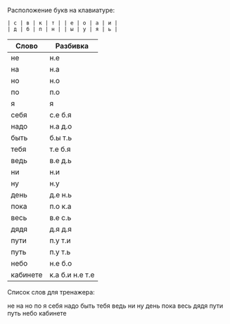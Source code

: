 Расположение букв на клавиатуре:

```
| с | в | к | т | | е | о | а | и |
| д | б | п | н | | ы | у | я | ь |
```


| Слово | Разбивка |
| --- | --- |
| не | н.е | 
| на | н.а | 
| но | н.о | 
| по | п.о | 
| я | я | 
| себя | с.е б.я | 
| надо | н.а д.о | 
| быть | б.ы т.ь | 
| тебя | т.е б.я | 
| ведь | в.е д.ь | 
| ни | н.и | 
| ну | н.у | 
| день | д.е н.ь | 
| пока | п.о к.а | 
| весь | в.е с.ь | 
| дядя | д.я д.я | 
| пути | п.у т.и | 
| путь | п.у т.ь | 
| небо | н.е б.о | 
| кабинете | к.а б.и н.е т.е | 

Список слов для тренажера:

не на но по я себя надо быть тебя ведь ни ну день пока весь дядя пути путь небо кабинете
